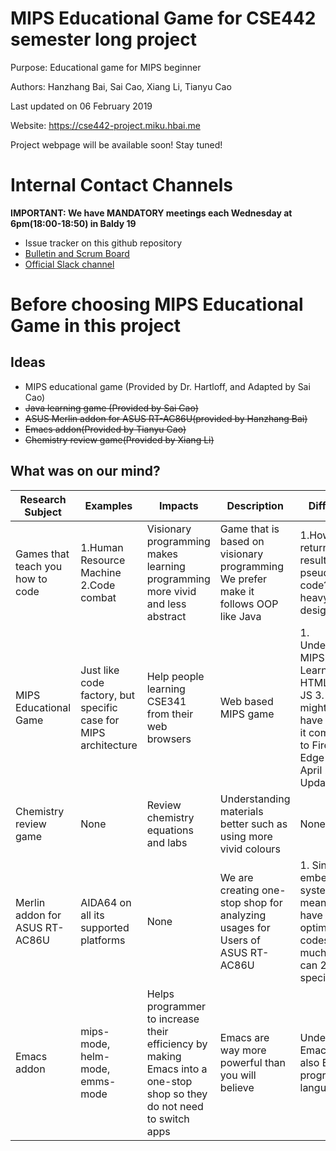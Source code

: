 # MIPS Educational Game for CSE442 semester long project
Purpose: Educational game for MIPS beginner

Authors: Hanzhang Bai, Sai Cao, Xiang Li, Tianyu Cao

Last updated on 06 February 2019

Website: https://cse442-project.miku.hbai.me

Project webpage will be available soon! Stay tuned!

# Internal Contact Channels
**IMPORTANT: We have MANDATORY meetings each Wednesday at 6pm(18:00-18:50) in Baldy 19**
* Issue tracker on this github repository 
* [Bulletin and Scrum Board](https://trello.com/b/NIahwqsH/cse442-mips-educational-game "Official Channel")
* [Official Slack channel](https://cse442-workspace.slack.com/messages/GG14R0RF1/details/ "Official Slack channel for group activities")

# Before choosing MIPS Educational Game in this project
## Ideas
* MIPS educational game (Provided by Dr. Hartloff, and Adapted by Sai Cao)
* ~~Java learning game (Provided by Sai Cao)~~
* ~~ASUS Merlin addon for ASUS RT-AC86U(provided by Hanzhang Bai)~~
* ~~Emacs addon(Provided by Tianyu Cao)~~
* ~~Chemistry review game(Provided by Xiang Li)~~

## What was on our mind?
|Research Subject|Examples|Impacts|Description|Difficulties|Author|Final Choice|
|---|---|---|---|---|---|---|
|Games that teach you how to code|1.Human Resource Machine 2.Code combat|Visionary programming makes learning programming more vivid and less abstract|Game that is based on visionary programming We prefer make it follows OOP like Java|1.How do we return the result from pseudo-code? 2.GUI heavy level design|Sai Cao|No|
|MIPS Educational Game|Just like code factory, but specific case for MIPS architecture|Help people learning CSE341 from their web browsers|Web based MIPS game|1. Understanding MIPS 2. Learning both HTML5 and JS 3. We might also have to make it compatible to Firefox and Edge prior to April 2019 Update|Dr. Winikus, Dr. Hartloff, and Sai Cao|Yes|
|Chemistry review game|None|Review chemistry equations and labs|Understanding materials better such as using more vivid colours|None|Xiang Li|No|
|Merlin addon for ASUS RT-AC86U|AIDA64 on all its supported platforms|None|We are creating one-stop shop for analyzing usages for Users of ASUS RT-AC86U|1. Since this is embedded system, it means we have to optimize codes as much as we can 2. Too specific|Hanzhang Bai|No|
|Emacs addon|mips-mode, helm-mode, emms-mode|Helps programmer to increase their efficiency by making Emacs into a one-stop shop so they do not need to switch apps|Emacs are way more powerful than you will believe|Understanding Emacs and also Elisp programming language|Tianyu Cao|No|
